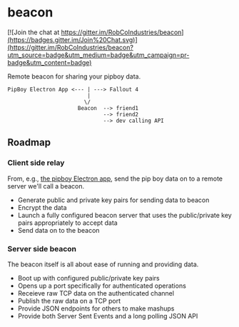 # beacon

[![Join the chat at https://gitter.im/RobCoIndustries/beacon](https://badges.gitter.im/Join%20Chat.svg)](https://gitter.im/RobCoIndustries/beacon?utm_source=badge&utm_medium=badge&utm_campaign=pr-badge&utm_content=badge)

Remote beacon for sharing your pipboy data.

```
PipBoy Electron App <--- | ---> Fallout 4
                         |
                        \/
                      Beacon  --> friend1
                              --> friend2
                              --> dev calling API
```

## Roadmap

### Client side relay

From, e.g., [the pipboy Electron app](https://github.com/rgbkrk/pipboy), send the pip boy data on to a remote server we'll call a beacon.

* Generate public and private key pairs for sending data to beacon
* Encrypt the data
* Launch a fully configured beacon server that uses the public/private key pairs appropriately to accept data
* Send data on to the beacon

### Server side beacon

The beacon itself is all about ease of running and providing data.

* Boot up with configured public/private key pairs
* Opens up a port specifically for authenticated operations
* Receieve raw TCP data on the authenticated channel
* Publish the raw data on a TCP port
* Provide JSON endpoints for others to make mashups
* Provide both Server Sent Events and a long polling JSON API
